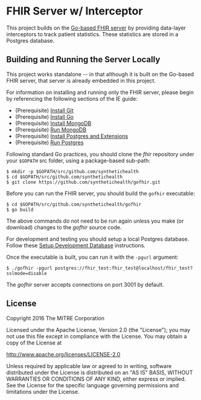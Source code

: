 FHIR Server w/ Interceptor
===================================================================================================================================================================

This project builds on the [Go-based FHIR server](https://github.com/intervention-engine/ie) by providing data-layer interceptors to track patient statistics. These statistics are stored in a Postgres database.

Building and Running the Server Locally
---------------------------------

This project works standalone -- in that although it is built on the Go-based FHIR server, that server is already embedded in this project.

For information on installing and running only the FHIR server, please begin by referencing the following sections of the IE guide:

-	(Prerequisite) [Install Git](https://github.com/intervention-engine/ie/blob/master/docs/dev_install.md#install-git)
-	(Prerequisite) [Install Go](https://github.com/intervention-engine/ie/blob/master/docs/dev_install.md#install-go)
-	(Prerequisite) [Install MongoDB](https://github.com/intervention-engine/ie/blob/master/docs/dev_install.md#install-mongodb)
-	(Prerequisite) [Run MongoDB](https://github.com/intervention-engine/ie/blob/master/docs/dev_install.md#run-mongodb)
-  (Prerequisite) [Install Postgres and Extensions](https://github.com/synthetichealth/gofhir/blob/master/postgres/postgres-setup.md#install-postgres)
-  (Prerequisite) [Run Postgres](https://github.com/synthetichealth/gofhir/blob/master/postgres/postgres-setup.md#run-postgres)

Following standard Go practices, you should clone the *fhir* repository under your `$GOPATH` src folder, using a package-based sub-path:

```
$ mkdir -p $GOPATH/src/github.com/synthetichealth
$ cd $GOPATH/src/github.com/synthetichealth
$ git clone https://github.com/synthetichealth/gofhir.git
```

Before you can run the FHIR server, you should build the `gofhir` executable:

```
$ cd $GOPATH/src/github.com/synthetichealth/gofhir
$ go build
```

The above commands do not need to be run again unless you make (or download) changes to the *gofhir* source code.

For development and testing you should setup a local Postgres database. Follow these [Setup Development Database](https://github.com/synthetichealth/gofhir/blob/ptstats/postgres/postgres-setup.md#setup-development-database) instructions.

Once the executable is built, you can run it with the `-pgurl` argument:

```
$ ./gofhir -pgurl postgres://fhir_test:fhir_test@localhost/fhir_test?sslmode=disable
```

The *gofhir* server accepts connections on port 3001 by default.

License
-------

Copyright 2016 The MITRE Corporation

Licensed under the Apache License, Version 2.0 (the "License"); you may not use this file except in compliance with the License. You may obtain a copy of the License at

http://www.apache.org/licenses/LICENSE-2.0

Unless required by applicable law or agreed to in writing, software distributed under the License is distributed on an "AS IS" BASIS, WITHOUT WARRANTIES OR CONDITIONS OF ANY KIND, either express or implied. See the License for the specific language governing permissions and limitations under the License.
